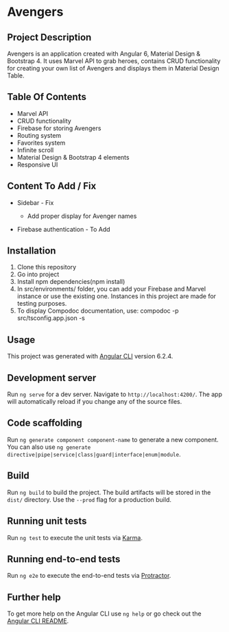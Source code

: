 # Avengers

## Project Description

Avengers is an application created with Angular 6, Material Design & Bootstrap 4. It uses Marvel API to grab heroes, contains CRUD functionality for creating your own list of Avengers and displays them in Material Design Table.

## Table Of Contents

* Marvel API
* CRUD functionality
* Firebase for storing Avengers
* Routing system
* Favorites system
* Infinite scroll
* Material Design & Bootstrap 4 elements
* Responsive UI

## Content To Add / Fix

* Sidebar - Fix
    - Add proper display for Avenger names

* Firebase authentication - To Add

## Installation

1. Clone this repository
2. Go into project
3. Install npm dependencies(npm install)
4. In src/environments/ folder, you can add your Firebase and Marvel instance or use the existing one. Instances in this project are made for testing purposes.
5. To display Compodoc documentation, use: compodoc -p src/tsconfig.app.json -s

## Usage

This project was generated with [Angular CLI](https://github.com/angular/angular-cli) version 6.2.4.

## Development server

Run `ng serve` for a dev server. Navigate to `http://localhost:4200/`. The app will automatically reload if you change any of the source files.

## Code scaffolding

Run `ng generate component component-name` to generate a new component. You can also use `ng generate directive|pipe|service|class|guard|interface|enum|module`.

## Build

Run `ng build` to build the project. The build artifacts will be stored in the `dist/` directory. Use the `--prod` flag for a production build.

## Running unit tests

Run `ng test` to execute the unit tests via [Karma](https://karma-runner.github.io).

## Running end-to-end tests

Run `ng e2e` to execute the end-to-end tests via [Protractor](http://www.protractortest.org/).

## Further help

To get more help on the Angular CLI use `ng help` or go check out the [Angular CLI README](https://github.com/angular/angular-cli/blob/master/README.md).
